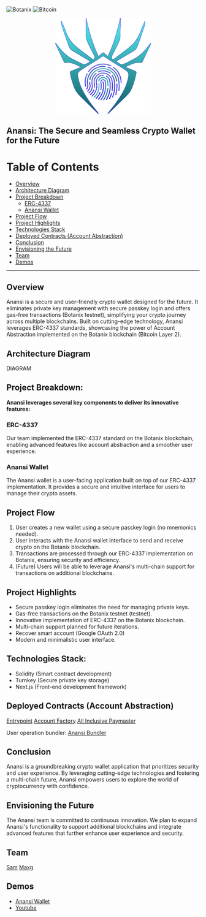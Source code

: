 ![Botanix](https://img.shields.io/badge/Botanix-black)
![Bitcoin](https://img.shields.io/badge/Bitcoin-orange)

<p align="center"><img src="https://github.com/AnansiCo/.github/blob/main/profile/logo.png?raw=true" width="250" height="250"></p>


## Anansi: The Secure and Seamless Crypto Wallet for the Future

# Table of Contents
- [Overview](#Overview)
- [Architecture Diagram](#Architecture-Diagram)
- [Project Breakdown](#Project-Breakdown)
  - [ERC-4337](#ERC-4337)
  - [Anansi Wallet](#Anansi-Wallet)
- [Project Flow](#Project-Flow)
- [Project Highlights](#Project-Highlights)
- [Technologies Stack](#Technologies-Stack)
- [Deployed Contracts (Account Abstraction)](#Deployed-Contracts-(Account-Abstraction))
- [Conclusion](#Conclusion)
- [Envisioning the Future](#Envisioning-the-Future)
- [Team](#Team)
- [Demos](#Demos)
***

## Overview

Anansi is a secure and user-friendly crypto wallet designed for the future. It eliminates private key management with secure passkey login and offers gas-free transactions (Botanix testnet), simplifying your crypto journey across multiple blockchains. Built on cutting-edge technology, Anansi leverages ERC-4337 standards, showcasing the power of Account Abstraction implemented on the Botanix blockchain (Bitcoin Layer 2).

## Architecture Diagram

DIAGRAM

## Project Breakdown:

**Anansi leverages several key components to deliver its innovative features:**

  ### ERC-4337

Our team implemented the ERC-4337 standard on the Botanix blockchain, enabling advanced features like account abstraction and a smoother user experience.

### Anansi Wallet

The Anansi wallet is a user-facing application built on top of our ERC-4337 implementation. It provides a secure and intuitive interface for users to manage their crypto assets.

## Project Flow

1. User creates a new wallet using a secure passkey login (no mnemonics needed).
2. User interacts with the Anansi wallet interface to send and receive crypto on the Botanix blockchain.
3. Transactions are processed through our ERC-4337 implementation on Botanix, ensuring security and efficiency.
4. (Future) Users will be able to leverage Anansi's multi-chain support for transactions on additional blockchains.

## Project Highlights

* Secure passkey login eliminates the need for managing private keys.
* Gas-free transactions on the Botanix testnet (testnet).
* Innovative implementation of ERC-4337 on the Botanix blockchain.
* Multi-chain support planned for future iterations.
* Recover smart account (Google OAuth 2.0)
* Modern and minimalistic user interface.

## Technologies Stack:

* Solidity (Smart contract development)
* Turnkey (Secure private key storage)
* Next.js (Front-end development framework)

## Deployed Contracts (Account Abstraction)
[Entrypoint](https://blockscout.botanixlabs.dev/address/0x0000000071727De22E5E9d8BAf0edAc6f37da032)
[Account Factory](https://blockscout.botanixlabs.dev/address/0x4729CCf7a9c43F83A3cdc7B666DBb53adc9cc851)
[All Inclusive Paymaster](https://blockscout.botanixlabs.dev/address/0xc523FF9698230096d4aDa45D52FA0063E109618D)

User operation bundler: [Anansi Bundler](https://bundler.aanansi.xyz/)

## Conclusion

Anansi is a groundbreaking crypto wallet application that prioritizes security and user experience. By leveraging cutting-edge technologies and fostering a multi-chain future, Anansi empowers users to explore the world of cryptocurrency with confidence.


## Envisioning the Future

The Anansi team is committed to continuous innovation. We plan to expand Anansi's functionality to support additional blockchains and integrate advanced features that further enhance user experience and security.


## Team
[Sam](https://github.com/meisamtaher)
[Maxg](https://github.com/0xmaxyz)

## Demos
- [Anansi Wallet](https://aanansi.xyz/)
- [Youtube](https://youtu.be/xxxxxxxxxxx)
